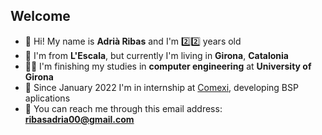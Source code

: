 ## Welcome

- 👋 Hi! My name is **Adrià Ribas** and I'm :two::two: years old
- 🏡 I'm from **L'Escala**, but currently I'm living in **Girona**, **Catalonia**
- 👨‍🎓 I'm finishing my studies in **computer engineering** at **University of Girona**
- 💼 Since January 2022 I'm in internship at [Comexi](https://comexi.com/), developing BSP aplications
- 📨 You can reach me through this email address: **ribasadria00@gmail.com**
